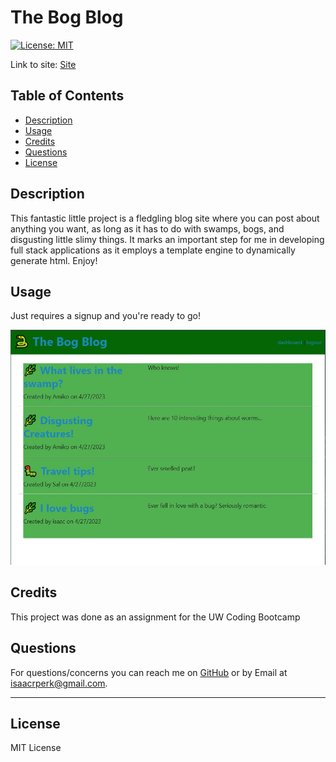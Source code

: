 # The Bog Blog

[![License: MIT](https://img.shields.io/badge/License-MIT-yellow.svg)](https://opensource.org/licenses/MIT)

Link to site: [Site](https://the-bog-blog.herokuapp.com/)


## Table of Contents

- [Description](#description)
- [Usage](#usage)
- [Credits](#credits)
- [Questions](#questions)
- [License](#license)

## Description

This fantastic little project is a fledgling blog site where you can post about anything you want, as long as it has to do with swamps, bogs, and disgusting little slimy things. It marks an important step for me in developing full stack applications as it employs a template engine to dynamically generate html. Enjoy!

## Usage

Just requires a signup and you're ready to go!

![screenshot](.\assets\screencap.JPG)

## Credits

This project was done as an assignment for the UW Coding Bootcamp

## Questions

For questions/concerns you can reach me on [GitHub](https://github.com/dingbat-weasel) or by Email at isaacrperk@gmail.com.

---

## License

MIT License

